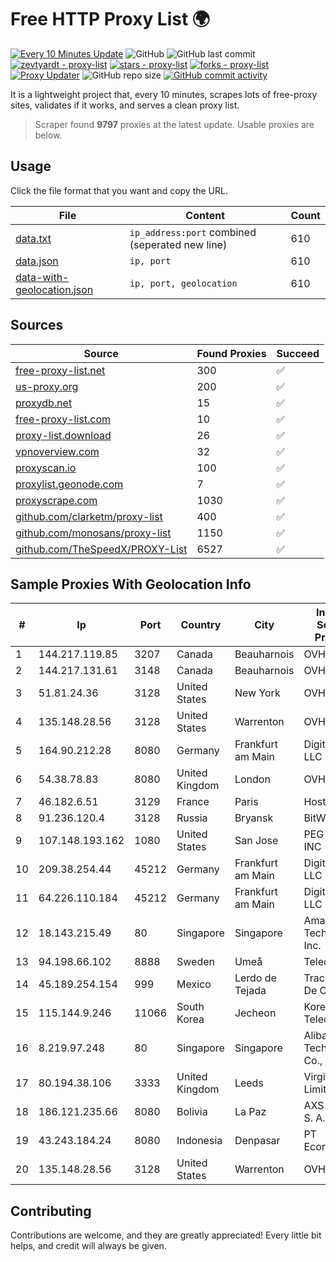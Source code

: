 
# Free HTTP Proxy List 🌍

[![Every 10 Minutes Update](https://github.com/mertguvencli/http-proxy-list/actions/workflows/main.yml/badge.svg?branch=main)](https://github.com/mertguvencli/http-proxy-list/actions/workflows/main.yml)
![GitHub](https://img.shields.io/github/license/mertguvencli/http-proxy-list)
![GitHub last commit](https://img.shields.io/github/last-commit/mertguvencli/http-proxy-list)
[![zevtyardt - proxy-list](https://img.shields.io/static/v1?label=zevtyardt&message=proxy-list&color=blue&logo=github)](https://github.com/zevtyardt/proxy-list "Go to GitHub repo")
[![stars - proxy-list](https://img.shields.io/github/stars/zevtyardt/proxy-list?style=social)](https://github.com/zevtyardt/proxy-list)
[![forks - proxy-list](https://img.shields.io/github/forks/zevtyardt/proxy-list?style=social)](https://github.com/zevtyardt/proxy-list)
[![Proxy Updater](https://github.com/zevtyardt/proxy-list/workflows/Proxy%20Updater/badge.svg)](https://github.com/zevtyardt/proxy-list/actions?query=workflow:"Proxy+Updater")
![GitHub repo size](https://img.shields.io/github/repo-size/zevtyardt/proxy-list)
[![GitHub commit activity](https://img.shields.io/github/commit-activity/m/zevtyardt/proxy-list?logo=commits)](https://github.com/zevtyardt/proxy-list/commits/main)

It is a lightweight project that, every 10 minutes, scrapes lots of free-proxy sites, validates if it works, and serves a clean proxy list.

> Scraper found **9797** proxies at the latest update. Usable proxies are below.

## Usage

Click the file format that you want and copy the URL.

|File|Content|Count|
|----|-------|-----|
|[data.txt](https://raw.githubusercontent.com/mertguvencli/http-proxy-list/main/proxy-list/data.txt)|`ip_address:port` combined (seperated new line)|610|
|[data.json](https://raw.githubusercontent.com/mertguvencli/http-proxy-list/main/proxy-list/data.json)|`ip, port`|610|
|[data-with-geolocation.json](https://raw.githubusercontent.com/mertguvencli/http-proxy-list/main/proxy-list/data-with-geolocation.json)|`ip, port, geolocation`|610|

## Sources

|Source|Found Proxies|Succeed|
|------|-------------|-------|
|[free-proxy-list.net](https://free-proxy-list.net)|300|✅|
|[us-proxy.org](https://www.us-proxy.org)|200|✅|
|[proxydb.net](http://proxydb.net)|15|✅|
|[free-proxy-list.com](https://free-proxy-list.com/?page=&port=&type%5B%5D=http&type%5B%5D=https&up_time=0&search=Search)|10|✅|
|[proxy-list.download](https://www.proxy-list.download/HTTP)|26|✅|
|[vpnoverview.com](https://vpnoverview.com/privacy/anonymous-browsing/free-proxy-servers)|32|✅|
|[proxyscan.io](https://www.proxyscan.io)|100|✅|
|[proxylist.geonode.com](https://proxylist.geonode.com/api/proxy-list?limit=300&page=1&sort_by=lastChecked&sort_type=desc&protocols=http,https)|7|✅|
|[proxyscrape.com](https://api.proxyscrape.com/v2/?request=displayproxies&protocol=http&timeout=10000&country=all&ssl=all&anonymity=all)|1030|✅|
|[github.com/clarketm/proxy-list](https://raw.githubusercontent.com/clarketm/proxy-list/master/proxy-list-raw.txt)|400|✅|
|[github.com/monosans/proxy-list](https://raw.githubusercontent.com/monosans/proxy-list/main/proxies/http.txt)|1150|✅|
|[github.com/TheSpeedX/PROXY-List](https://raw.githubusercontent.com/TheSpeedX/PROXY-List/master/http.txt)|6527|✅|


## Sample Proxies With Geolocation Info

|#|Ip|Port|Country|City|Internet Service Provider|
|-|--|----|-------|----|-------------------------|
|1|144.217.119.85|3207|Canada|Beauharnois|OVH Hosting|
|2|144.217.131.61|3148|Canada|Beauharnois|OVH Hosting|
|3|51.81.24.36|3128|United States|New York|OVH US LLC|
|4|135.148.28.56|3128|United States|Warrenton|OVH US LLC|
|5|164.90.212.28|8080|Germany|Frankfurt am Main|DigitalOcean, LLC|
|6|54.38.78.83|8080|United Kingdom|London|OVH SAS|
|7|46.182.6.51|3129|France|Paris|Hosteur SAS|
|8|91.236.120.4|3128|Russia|Bryansk|BitWeb LLC|
|9|107.148.193.162|1080|United States|San Jose|PEG TECH INC|
|10|209.38.254.44|45212|Germany|Frankfurt am Main|DigitalOcean, LLC|
|11|64.226.110.184|45212|Germany|Frankfurt am Main|DigitalOcean, LLC|
|12|18.143.215.49|80|Singapore|Singapore|Amazon Technologies Inc.|
|13|94.198.66.102|8888|Sweden|Umeå|Telecom3|
|14|45.189.254.154|999|Mexico|Lerdo de Tejada|Tracered SA De CV|
|15|115.144.9.246|11066|South Korea|Jecheon|Korea Telecom|
|16|8.219.97.248|80|Singapore|Singapore|Alibaba (US) Technology Co., Ltd.|
|17|80.194.38.106|3333|United Kingdom|Leeds|Virgin Media Limited|
|18|186.121.235.66|8080|Bolivia|La Paz|AXS Bolivia S. A.|
|19|43.243.184.24|8080|Indonesia|Denpasar|PT Econdelight|
|20|135.148.28.56|3128|United States|Warrenton|OVH US LLC|



## Contributing

Contributions are welcome, and they are greatly appreciated! Every
little bit helps, and credit will always be given.

